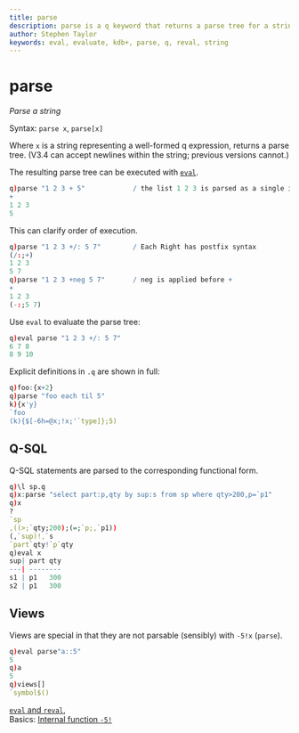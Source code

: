 ```yaml
---
title: parse
description: parse is a q keyword that returns a parse tree for a string expression.
author: Stephen Taylor
keywords: eval, evaluate, kdb+, parse, q, reval, string
---
```

# parse 






_Parse a string_

Syntax: `parse x`, `parse[x]`

Where `x` is a string representing a well-formed q expression, returns a parse tree. (V3.4 can accept newlines within the string; previous versions cannot.)

The resulting parse tree can be executed with [`eval`](eval.md).

```q
q)parse "1 2 3 + 5"            / the list 1 2 3 is parsed as a single item
+
1 2 3
5
```

This can clarify order of execution.

```q
q)parse "1 2 3 +/: 5 7"        / Each Right has postfix syntax
(/:;+)
1 2 3
5 7
q)parse "1 2 3 +neg 5 7"       / neg is applied before +
+
1 2 3
(-:;5 7)
```

<!-- 
K expressions should be prefixed with `"k)"`, e.g.
```q
q)parse "k)!10"
!:
10
```
 -->
Use `eval` to evaluate the parse tree:

```q
q)eval parse "1 2 3 +/: 5 7"
6 7 8
8 9 10
```

Explicit definitions in `.q` are shown in full:

```q
q)foo:{x+2}
q)parse "foo each til 5"
k){x'y}
`foo
(k){$[-6h=@x;!x;'`type]};5)
```


## Q-SQL

Q-SQL statements are parsed to the corresponding functional form.

```q
q)\l sp.q
q)x:parse "select part:p,qty by sup:s from sp where qty>200,p=`p1"
q)x
?
`sp
,((>;`qty;200);(=;`p;,`p1))
(,`sup)!,`s
`part`qty!`p`qty
q)eval x
sup| part qty
---| --------
s1 | p1   300
s2 | p1   300
```


## Views

Views are special in that they are not parsable (sensibly) with `-5!x` (`parse`).

```q
q)eval parse"a::5"
5
q)a
5
q)views[]
`symbol$()
```



<i class="far fa-hand-point-right"></i>
[`eval` and `reval`](eval.md),  
Basics: [Internal function `-5!`](../basics/internal.md)
